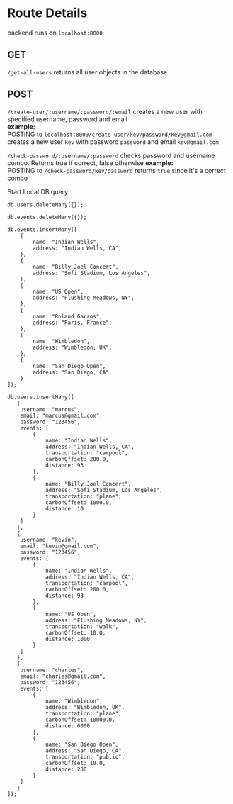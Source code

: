 
# Route Details
backend runs on `localhost:8000`

## GET
`/get-all-users` returns all user objects in the database


## POST 
`/create-user/:username/:password/:email` creates a new user with specified username, password and email\
**example:** \
POSTING to `localhost:8000/create-user/kev/password/kev@gmail.com` \
creates a new user `kev` with password `password` and email `kev@gmail.com`

`/check-password/:username/:password` checks password and username combo. Returns true if correct, false otherwise
**example:** \
POSTING to `/check-password/kev/password` returns `true` since it's a correct combo


Start Local DB query:
```
db.users.deleteMany({});

db.events.deleteMany({});

db.events.insertMany([
    {
        name: "Indian Wells",
        address: "Indian Wells, CA",
    },
    {
        name: "Billy Joel Concert",
        address: "Sofi Stadium, Los Angeles",
    },
    {
        name: "US Open",
        address: "Flushing Meadows, NY",
    },
    {
        name: "Roland Garros",
        address: "Paris, France",
    },
    {
        name: "Wimbledon",
        address: "Wimbledon, UK",
    },
    {
        name: "San Diego Open",
        address: "San Diego, CA",
    }
]);

db.users.insertMany([
   {
    username: "marcus",
    email: "marcus@gmail.com",
    password: "123456",
    events: [
        {
            name: "Indian Wells",
            address: "Indian Wells, CA",
            transportation: "carpool",
            carbonOffset: 200.0,
            distance: 93
        },
        {
            name: "Billy Joel Concert",
            address: "Sofi Stadium, Los Angeles",
            transportation: "plane",
            carbonOffset: 1000.0,
            distance: 10
        }
    ]
   },
   {
    username: "kevin",
    email: "kevin@gmail.com",
    password: "123456",
    events: [
        {
            name: "Indian Wells",
            address: "Indian Wells, CA",
            transportation: "carpool",
            carbonOffset: 200.0,
            distance: 93
        },
        {
            name: "US Open",
            address: "Flushing Meadows, NY",
            transportation: "walk",
            carbonOffset: 10.0,
            distance: 1000
        }
    ]
   },
   {
    username: "charles",
    email: "charles@gmail.com",
    password: "123456",
    events: [
        {
            name: "Wimbledon",
            address: "Wimbledon, UK",
            transportation: "plane",
            carbonOffset: 10000.0,
            distance: 6000
        },
        {
            name: "San Diego Open",
            address: "San Diego, CA",
            transportation: "public",
            carbonOffset: 10.0,
            distance: 200
        }
    ]
   }
]);
```